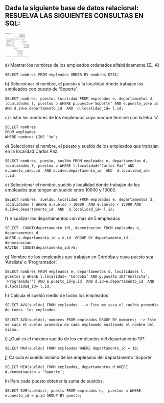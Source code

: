 ## Dada la siguiente base de datos relacional: RESUELVA LAS SIGUIENTES CONSULTAS EN SQL:



<img src="./modeloRelacional.jpg" alt="react" width="80rem" height="80rem"/>



a)	Mostrar los nombres de los empleados ordenados alfabéticamente (Z...A) 

```
SELECT nombres FROM empleados ORDER BY nombres DESC;
```

b)	Seleccionar el nombre, el puesto y la localidad donde trabajan los empleados con puesto de ‘Soporte’.

```
SELECT nombres, puesto, localidad FROM empleados e, departamentos d, localidades l, puestos p WHERE p.puesto='Soporte' AND e.puesto_id=p.id  AND d.id=e.departamento_id  AND  d.localidad_id= l.id;
```

c)	Listar los nombres de los empleados cuyo nombre termine con la letra ‘o’.

```
SELECT nombres
FROM empleados 
WHERE nombres LIKE '%o';
```

d)	Seleccionar el nombre, el puesto y sueldo de los empleados que trabajan en la localidad Carlos Paz.

```
SELECT nombres, puesto, sueldo FROM empleados e, departamentos d, localidades l, puestos p WHERE l.localidad=’Carlos Paz’ AND e.puesto_id=p.id  AND d.id=e.departamento_id  AND  d.localidad_id= l.id;
```

e)	Seleccionar el nombre, sueldo y localidad donde trabajan de los empleados que tengan un sueldo entre 10000 y 13000.

```
SELECT nombres, sueldo, localidad FROM empleados e, departamentos d, localidades l WHERE e.sueldo > 10000  AND e.sueldo < 13000 AND d.id=e.departamento_id  AND  d.localidad_id= l.id;
```

f)	Visualizar los departamentos con más de 5 empleados

```
SELECT  COUNT(departamento_id), denominacion FROM empleados e, departamentos d
WHERE e.departamento_id = d.id  GROUP BY departamento_id , denominacion
HAVING  COUNT(departamento_id)>5;
```

g)	Nombre de los empleados que trabajan en Córdoba y cuyo puesto sea ‘Analista’ o ‘Programador’.

```
SELECT nombres FROM empleados e, departamentos d, localidades l, puestos p WHERE l.localidad= ‘Córdoba’ AND p.puesto IN(‘Analista’, ‘Programador’) AND e.puesto_id=p.id  AND d.id=e.departamento_id  AND  d.localidad_id= l.id;
```

h)	Calcula el sueldo medio de todos los empleados

```
SELECT AVG(sueldo) FROM empleados  --> Este me saca el sueldo promedio de todos  los empleados 

SELECT AVG(sueldo), nombres FROM empleados GROUP BY nombres; --> Este me saca el sueldo promedio de cada empleando mostrando el nombre del mismo.
```

i)	¿Cuál es el máximo sueldo de los empleados del departamento 10?

```
SELECT MAX(sueldo) FROM empleados WHERE departamento_id = 10;
```

j)	Calcula el sueldo mínimo de los empleados del departamento ‘Soporte’

```
SELECT MIN(sueldo) FROM empleados, departamentos d WHERE d.denominacion = ‘Soporte’;
```

k)	Para cada puesto obtener la suma de sueldos.

```
SELECT SUM(sueldos), puesto FROM empleados e,  puestos p WHERE e.puesto_id = p.id GROUP BY puesto;
```